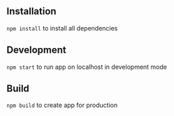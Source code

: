 ## Installation

`npm install` to install all dependencies

## Development

`npm start` to run app on localhost in development mode

## Build

`npm build` to create app for production
